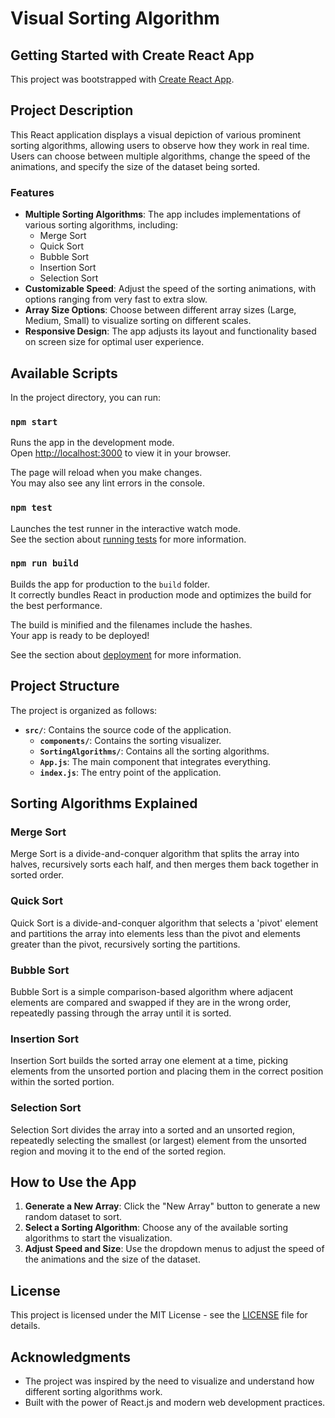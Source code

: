 # Visual Sorting Algorithm

## Getting Started with Create React App

This project was bootstrapped with [Create React App](https://github.com/facebook/create-react-app).

## Project Description

This React application displays a visual depiction of various prominent sorting algorithms, allowing users to observe how they work in real time. Users can choose between multiple algorithms, change the speed of the animations, and specify the size of the dataset being sorted.

### Features

- **Multiple Sorting Algorithms**: The app includes implementations of various sorting algorithms, including:
  - Merge Sort
  - Quick Sort
  - Bubble Sort
  - Insertion Sort
  - Selection Sort
- **Customizable Speed**: Adjust the speed of the sorting animations, with options ranging from very fast to extra slow.
- **Array Size Options**: Choose between different array sizes (Large, Medium, Small) to visualize sorting on different scales.
- **Responsive Design**: The app adjusts its layout and functionality based on screen size for optimal user experience.

## Available Scripts

In the project directory, you can run:

### `npm start`

Runs the app in the development mode.\
Open [http://localhost:3000](http://localhost:3000) to view it in your browser.

The page will reload when you make changes.\
You may also see any lint errors in the console.

### `npm test`

Launches the test runner in the interactive watch mode.\
See the section about [running tests](https://facebook.github.io/create-react-app/docs/running-tests) for more information.

### `npm run build`

Builds the app for production to the `build` folder.\
It correctly bundles React in production mode and optimizes the build for the best performance.

The build is minified and the filenames include the hashes.\
Your app is ready to be deployed!

See the section about [deployment](https://facebook.github.io/create-react-app/docs/deployment) for more information.

## Project Structure

The project is organized as follows:

- **`src/`**: Contains the source code of the application.
  - **`components/`**: Contains the sorting visualizer.
  - **`SortingAlgorithms/`**: Contains all the sorting algorithms.
  - **`App.js`**: The main component that integrates everything.
  - **`index.js`**: The entry point of the application.

## Sorting Algorithms Explained

### Merge Sort
Merge Sort is a divide-and-conquer algorithm that splits the array into halves, recursively sorts each half, and then merges them back together in sorted order.

### Quick Sort
Quick Sort is a divide-and-conquer algorithm that selects a 'pivot' element and partitions the array into elements less than the pivot and elements greater than the pivot, recursively sorting the partitions.

### Bubble Sort
Bubble Sort is a simple comparison-based algorithm where adjacent elements are compared and swapped if they are in the wrong order, repeatedly passing through the array until it is sorted.

### Insertion Sort
Insertion Sort builds the sorted array one element at a time, picking elements from the unsorted portion and placing them in the correct position within the sorted portion.

### Selection Sort
Selection Sort divides the array into a sorted and an unsorted region, repeatedly selecting the smallest (or largest) element from the unsorted region and moving it to the end of the sorted region.

## How to Use the App

1. **Generate a New Array**: Click the "New Array" button to generate a new random dataset to sort.
2. **Select a Sorting Algorithm**: Choose any of the available sorting algorithms to start the visualization.
3. **Adjust Speed and Size**: Use the dropdown menus to adjust the speed of the animations and the size of the dataset.

## License

This project is licensed under the MIT License - see the [LICENSE](LICENSE) file for details.

## Acknowledgments

- The project was inspired by the need to visualize and understand how different sorting algorithms work.
- Built with the power of React.js and modern web development practices.
